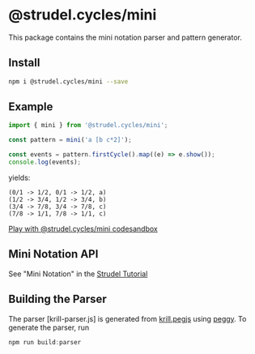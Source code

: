 # @strudel.cycles/mini

This package contains the mini notation parser and pattern generator.

## Install

```sh
npm i @strudel.cycles/mini --save
```

## Example

```js
import { mini } from '@strudel.cycles/mini';

const pattern = mini('a [b c*2]');

const events = pattern.firstCycle().map((e) => e.show());
console.log(events);
```

yields:

```log
(0/1 -> 1/2, 0/1 -> 1/2, a)
(1/2 -> 3/4, 1/2 -> 3/4, b)
(3/4 -> 7/8, 3/4 -> 7/8, c)
(7/8 -> 1/1, 7/8 -> 1/1, c)
```

[Play with @strudel.cycles/mini codesandbox](https://codesandbox.io/s/strudel-mini-example-oe9wcu?file=/src/index.js)

## Mini Notation API

See "Mini Notation" in the [Strudel Tutorial](https://strudel.tidalcycles.org/learn/mini-notation)

## Building the Parser

The parser [krill-parser.js] is generated from [krill.pegjs](./krill.pegjs) using [peggy](https://peggyjs.org/).
To generate the parser, run

```js
npm run build:parser
```
